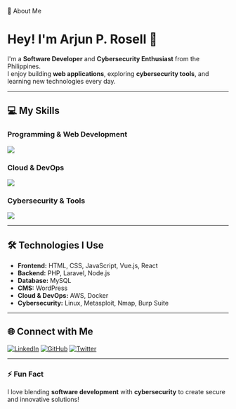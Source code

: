 💫 About Me

# Hey! I'm Arjun P. Rosell 👋

I'm a **Software Developer** and **Cybersecurity Enthusiast** from the Philippines.  
I enjoy building **web applications**, exploring **cybersecurity tools**, and learning new technologies every day.

---

## 💻 My Skills

### Programming & Web Development
<img src="https://skillicons.dev/icons?i=html,css,js,php,laravel,vue,react,nodejs,mysql,wordpress" />

### Cloud & DevOps
<img src="https://skillicons.dev/icons?i=aws,docker" />

### Cybersecurity & Tools
<img src="https://skillicons.dev/icons?i=linux,metasploit,nmap,burpsuite" />

---

## 🛠️ Technologies I Use
- **Frontend:** HTML, CSS, JavaScript, Vue.js, React  
- **Backend:** PHP, Laravel, Node.js  
- **Database:** MySQL  
- **CMS:** WordPress  
- **Cloud & DevOps:** AWS, Docker  
- **Cybersecurity:** Linux, Metasploit, Nmap, Burp Suite  

---

## 🌐 Connect with Me
[![LinkedIn](https://img.shields.io/badge/-LinkedIn-blue?style=flat&logo=linkedin&logoColor=white)](https://www.linkedin.com/in/arjunro)
[![GitHub](https://img.shields.io/badge/-GitHub-black?style=flat&logo=github&logoColor=white)](https://github.com/arjunrosell)
[![Twitter](https://img.shields.io/badge/-Twitter-1DA1F2?style=flat&logo=twitter&logoColor=white)](https://twitter.com/yourhandle)

---

### ⚡ Fun Fact
I love blending **software development** with **cybersecurity** to create secure and innovative solutions!

